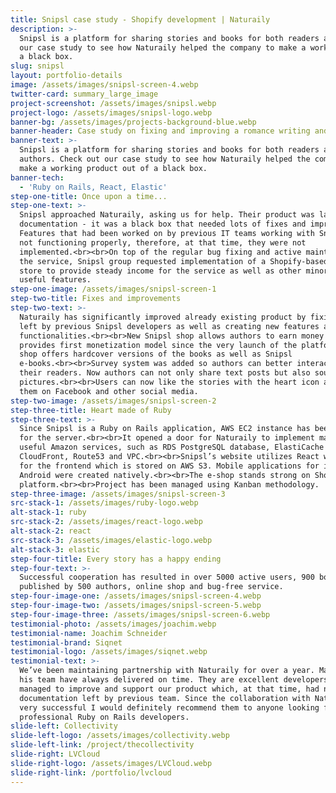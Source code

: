 ```yaml
---
title: Snipsl case study - Shopify development | Naturaily
description: >-
  Snipsl is a platform for sharing stories and books for both readers and authors. Check out
  our case study to see how Naturaily helped the company to make a working product out of
  a black box.
slug: snipsl
layout: portfolio-details
image: /assets/images/snipsl-screen-4.webp
twitter-card: summary_large_image
project-screenshot: /assets/images/snipsl.webp
project-logo: /assets/images/snipsl-logo.webp
banner-bg: /assets/images/projects-background-blue.webp
banner-header: Case study on fixing and improving a romance writing and publishing platform.
banner-text: >-
  Snipsl is a platform for sharing stories and books for both readers and
  authors. Check out our case study to see how Naturaily helped the company to
  make a working product out of a black box.
banner-tech:
  - 'Ruby on Rails, React, Elastic'
step-one-title: Once upon a time...
step-one-text: >-
  Snipsl approached Naturaily, asking us for help. Their product was lacking
  documentation - it was a black box that needed lots of fixes and improvements.
  Features that had been worked on by previous IT teams working with Snipsl were
  not functioning properly, therefore, at that time, they were not
  implemented.<br><br>On top of the regular bug fixing and active maintenance of
  the service, Snipsl group requested implementation of a Shopify-based online
  store to provide steady income for the service as well as other minor but
  useful features.
step-one-image: /assets/images/snipsl-screen-1
step-two-title: Fixes and improvements
step-two-text: >-
  Naturaily has significantly improved already existing product by fixing issues
  left by previous Snipsl developers as well as creating new features and
  functionalities.<br><br>New Snipsl shop allows authors to earn money and
  provides first monetization model since the very launch of the platform. The
  shop offers hardcover versions of the books as well as Snipsl
  e-books.<br><br>Survey system was added so authors can better interact with
  their readers. Now authors can not only share text posts but also sounds and
  pictures.<br><br>Users can now like the stories with the heart icon and share
  them on Facebook and other social media.
step-two-image: /assets/images/snipsl-screen-2
step-three-title: Heart made of Ruby
step-three-text: >-
  Since Snipsl is a Ruby on Rails application, AWS EC2 instance has been chosen
  for the server.<br><br>It opened a door for Naturaily to implement many other
  useful Amazon services, such as RDS PostgreSQL database, ElastiCache Redis,
  CloudFront, Route53 and VPC.<br><br>Snipsl’s website utilizes React with Redux
  for the frontend which is stored on AWS S3. Mobile applications for iOS and
  Android were created natively.<br><br>The e-shop stands strong on Shopify
  platform.<br><br>Project has been managed using Kanban methodology.
step-three-image: /assets/images/snipsl-screen-3
src-stack-1: /assets/images/ruby-logo.webp
alt-stack-1: ruby
src-stack-2: /assets/images/react-logo.webp
alt-stack-2: react
src-stack-3: /assets/images/elastic-logo.webp
alt-stack-3: elastic
step-four-title: Every story has a happy ending
step-four-text: >-
  Successful cooperation has resulted in over 5000 active users, 900 books
  published by 500 authors, online shop and bug-free service.
step-four-image-one: /assets/images/snipsl-screen-4.webp
step-four-image-two: /assets/images/snipsl-screen-5.webp
step-four-image-three: /assets/images/snipsl-screen-6.webp
testimonial-photo: /assets/images/joachim.webp
testimonial-name: Joachim Schneider
testimonial-brand: Siqnet
testimonial-logo: /assets/images/siqnet.webp
testimonial-text: >-
  We’ve been maintaining partnership with Naturaily for over a year. Marcin and
  his team have always delivered on time. They are excellent developers that
  managed to improve and support our product which, at that time, had no
  documentation left by previous team. Since the collaboration with Naturaily is
  very successful I would definitely recommend them to anyone looking for
  professional Ruby on Rails developers.
slide-left: Collectivity
slide-left-logo: /assets/images/collectivity.webp
slide-left-link: /project/thecollectivity
slide-right: LVCloud
slide-right-logo: /assets/images/LVCloud.webp
slide-right-link: /portfolio/lvcloud
---
```

